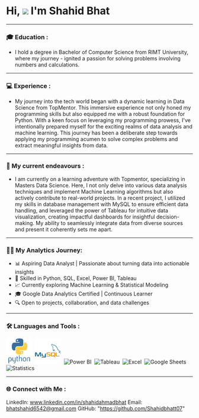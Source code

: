 <h1>
  Hi,
  <img src="https://media.giphy.com/media/hvRJCLFzcasrR4ia7z/giphy.gif" width="30px" />
  I'm Shahid Bhat
</h1>
</div>

---

### 🎓 Education :
- I hold a degree in Bachelor of Computer Science from RIMT University, where my journey - ignited a passion for solving problems involving numbers and calculations.
---

### 💻 Experience :
- My journey into the tech world began with a dynamic learning in Data Science from TopMentor. This immersive experience not only honed my programming skills but also equipped me with a robust foundation for Python. With a keen focus on leveraging my programming prowess, I've intentionally prepared myself for the exciting realms of data analysis and machine learning. This journey has been a deliberate step towards applying my programming acumen to solve complex problems and extract meaningful insights from data.
---

### 🚀 My current endeavours :
- I am currently on a learning adventure with Topmentor, specializing in Masters Data Science. Here, I not only delve into various data analysis techniques and implement Machine Learning algorithms but also actively contribute to real-world projects. In a recent project, I utilized my skills in database management with MySQL to ensure efficient data handling, and leveraged the power of Tableau for intuitive data visualization, creating impactful dashboards for insightful decision-making. My ability to seamlessly integrate data from diverse sources and present it coherently sets me apart.
---


### :man_technologist: My Analytics Journey:

-  📊 Aspiring Data Analyst | Passionate about turning data into actionable insights
-  🧠 Skilled in Python, SQL, Excel, Power BI, Tableau
-  📈 Currently exploring Machine Learning & Statistical Modeling
-  🎓 Google Data Analytics Certified | Continuous Learner
-  🔍 Open to projects, collaboration, and data challenges
  
---

### :hammer_and_wrench: Languages and Tools :

<div>
  <img src="https://github.com/devicons/devicon/blob/master/icons/python/python-original-wordmark.svg" title="Python" alt="Python" width="70" height="70"/>&nbsp;
  <img src="https://github.com/devicons/devicon/blob/master/icons/mysql/mysql-original-wordmark.svg" title="SQL" alt="SQL" width="70" height="70"/>&nbsp;
  <img src="https://upload.wikimedia.org/wikipedia/commons/c/cf/New_Power_BI_Logo.svg" title="Power BI" alt="Power BI" width="70" height="70"/>&nbsp;
  <img src="https://upload.wikimedia.org/wikipedia/commons/4/4b/Tableau_Logo.png" title="Tableau" alt="Tableau" width="250" height="70"/>&nbsp;
  <img src="https://img.icons8.com/color/48/microsoft-excel-2019--v1.png" title="Excel" alt="Excel" width="70" height="70"/>&nbsp;
  <img src="https://img.icons8.com/color/48/google-sheets.png" title="Google Sheets" alt="Google Sheets" width="70" height="70"/>&nbsp;
  <img src="https://img.icons8.com/ios-filled/50/combo-chart--v1.png" title="Statistics" alt="Statistics" width="70" height="70"/>&nbsp;
</div>

---

### 🌐 Connect with Me :

LinkedIn: www.linkedin.com/in/shahidahmadbhat
Email: bhatshahid6542@gmail.com
GitHub: "https://github.com/Shahidbhatt07"
